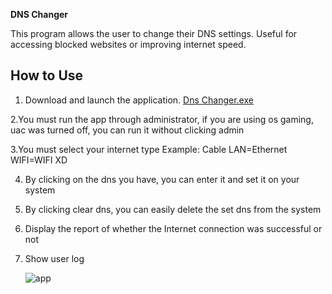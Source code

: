 **DNS Changer**

This program allows the user to change their DNS settings. Useful for accessing blocked websites or improving internet speed.

## How to Use

 1. Download and launch the application. [Dns Changer.exe](https://github.com/2xAm1r/dns-changer/releases/download/add/DnsChanger.rar)

2.You must run the app through administrator, if you are using os gaming, uac was turned off, you can run it without clicking admin

3.You must select your internet type Example: Cable LAN=Ethernet  WIFI=WIFI  XD

4. By clicking on the dns you have, you can enter it and set it on your system
5. By clicking clear dns, you can easily delete the set dns from the system
6. Display the report of whether the Internet connection was successful or not
7. Show user log

   ![app](https://github.com/2xAm1r/dns-changer/assets/111268911/04f28544-e914-4487-ad3a-6b38d7749eaa)

